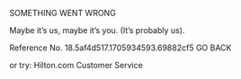 SOMETHING WENT WRONG

Maybe it’s us, maybe it’s you.
(It’s probably us).

Reference No. 18.5af4d517.1705934593.69882cf5
GO BACK

or try:
Hilton.com Customer Service